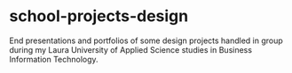 # school-projects-design

End presentations and portfolios of some design projects handled in group during my Laura University of Applied Science studies in Business Information Technology.
